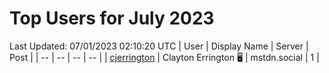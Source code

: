 # Top Users for July 2023
Last Updated: 07/01/2023 02:10:20 UTC
| User | Display Name | Server | Post |
| -- | -- | -- | -- |
| [cjerrington](https://mstdn.social/@cjerrington) | Clayton Errington 🖥️ | mstdn.social | 1 |
